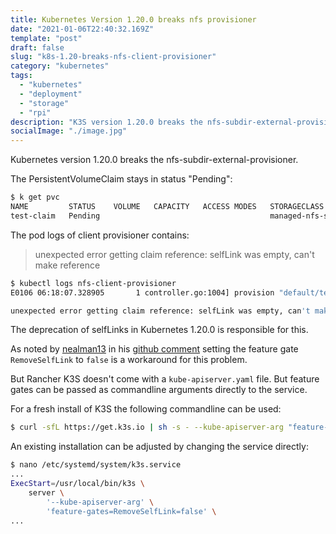 ```yaml
---
title: Kubernetes Version 1.20.0 breaks nfs provisioner
date: "2021-01-06T22:40:32.169Z"
template: "post"
draft: false
slug: "k8s-1.20-breaks-nfs-client-provisioner"
category: "kubernetes"
tags:
  - "kubernetes"
  - "deployment"
  - "storage"
  - "rpi"
description: "K3S version 1.20.0 breaks the nfs-subdir-external-provisioner with `unexpected error getting claim reference: selfLink was empty, can't make reference`"
socialImage: "./image.jpg"
---
```


Kubernetes version 1.20.0 breaks the nfs-subdir-external-provisioner.

The PersistentVolumeClaim stays in status "Pending":

```bash
$ k get pvc
NAME         STATUS    VOLUME   CAPACITY   ACCESS MODES   STORAGECLASS          AGE
test-claim   Pending                                      managed-nfs-storage   10h
```
The pod logs of client provisioner contains:

> unexpected error getting claim reference: selfLink was empty, can't make reference

```bash
$ kubectl logs nfs-client-provisioner
E0106 06:18:07.328905       1 controller.go:1004] provision "default/test-claim" class "managed-nfs-storage": unexpected error getting claim reference: selfLink was empty, can't make reference
```

```bash
unexpected error getting claim reference: selfLink was empty, can't make reference
```

The deprecation of selfLinks in Kubernetes 1.20.0 is responsible for this.

As noted by [nealman13](https://github.com/nealman13) in his [github comment](https://github.com/kubernetes-sigs/nfs-subdir-external-provisioner/issues/25#issuecomment-742616668) setting the feature gate `RemoveSelfLink` to `false` is a workaround for this problem.

But Rancher K3S doesn't come with a `kube-apiserver.yaml` file. But feature gates can be passed as commandline arguments directly to the service.

For a fresh install of K3S the following commandline can be used:

```bash
$ curl -sfL https://get.k3s.io | sh -s - --kube-apiserver-arg "feature-gates=RemoveSelfLink=false"
```

An existing installation can be adjusted by changing the service directly:

```bash
$ nano /etc/systemd/system/k3s.service
... 
ExecStart=/usr/local/bin/k3s \
    server \
        '--kube-apiserver-arg' \
        'feature-gates=RemoveSelfLink=false' \
...
```
